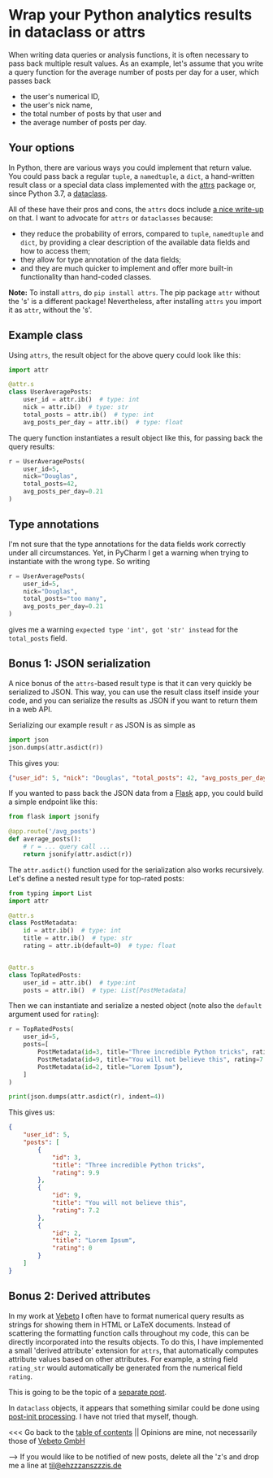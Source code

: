 # Wrap your Python analytics results in dataclass or attrs

When writing data queries or analysis functions, it is often necessary to pass back multiple result values.
As an example, let's assume that you write a query function for the average number of posts per day for a user, 
which passes back 

* the user's numerical ID,
* the user's nick name,
* the total number of posts by that user and
* the average number of posts per day.

## Your options

In Python, there are various ways you could implement that return value.
You could pass back a regular ``tuple``, a ``namedtuple``,  a ``dict``, a hand-written result class
or a special data class implemented with the [attrs](https://pypi.org/project/attrs/) package
or, since Python 3.7, a [dataclass](https://docs.python.org/3.7/library/dataclasses.html#dataclasses.dataclass).

All of these have their pros and cons, the ``attrs`` docs include [a nice write-up](https://www.attrs.org/en/stable/why.html) on that.
I want to advocate for ``attrs`` or ``dataclasses`` because:

* they reduce the probability of errors, compared to ``tuple``, ``namedtuple`` and ``dict``, by
  providing a clear description of the available data fields and how to access them;
* they allow for type annotation of the data fields;
* and they are much quicker to implement and offer more built-in functionality than hand-coded classes. 

**Note:** To install ``attrs``, do ``pip install attrs``. The pip package ``attr`` without the 's' is a different package!
Nevertheless, after installing ``attrs`` you import it as ``attr``, without the 's'. 


## Example class

Using ``attrs``, the result object for the above query could look like this:

```python
import attr

@attr.s
class UserAveragePosts:
    user_id = attr.ib()  # type: int
    nick = attr.ib()  # type: str
    total_posts = attr.ib()  # type: int
    avg_posts_per_day = attr.ib()  # type: float
```

The query function instantiates a result object like this, for passing back the query results:
```python
r = UserAveragePosts(
    user_id=5,
    nick="Douglas",
    total_posts=42,
    avg_posts_per_day=0.21
)
```

## Type annotations

I'm not sure that the type annotations for the data fields work correctly under all circumstances. 
Yet, in PyCharm I get a warning when trying to instantiate with the wrong type.
So writing
```python
r = UserAveragePosts(
    user_id=5,
    nick="Douglas",
    total_posts="too many",
    avg_posts_per_day=0.21
)
```
gives me a warning ``expected type 'int', got 'str' instead`` for the ``total_posts`` field.


## Bonus 1: JSON serialization

A nice bonus of the ``attrs``-based result type is that it can very quickly be serialized to JSON.
This way, you can use the result class itself inside your code, and you can serialize the results as JSON
if you want to return them in a web API.

Serializing our example result ``r`` as JSON is as simple as
```python
import json
json.dumps(attr.asdict(r))
```

This gives you:
```json
{"user_id": 5, "nick": "Douglas", "total_posts": 42, "avg_posts_per_day": 0.21}
```

If you wanted to pass back the JSON data from a [Flask](https://flask.palletsprojects.com) app, you could build a simple endpoint like this:
```python
from flask import jsonify

@app.route('/avg_posts')
def average_posts():
    # r = ... query call ...
    return jsonify(attr.asdict(r))
```

The ``attr.asdict()`` function used for the serialization also works recursively. 
Let's define a nested result type for top-rated posts:
```python
from typing import List
import attr

@attr.s
class PostMetadata:
    id = attr.ib()  # type: int
    title = attr.ib()  # type: str
    rating = attr.ib(default=0)  # type: float


@attr.s
class TopRatedPosts:
    user_id = attr.ib()  # type:int
    posts = attr.ib()  # type: List[PostMetadata]
```

Then we can instantiate and serialize a nested object (note also the `default` argument used for ``rating``):
```python
r = TopRatedPosts(
    user_id=5,
    posts=[
        PostMetadata(id=3, title="Three incredible Python tricks", rating=9.9),
        PostMetadata(id=9, title="You will not believe this", rating=7.2),
        PostMetadata(id=2, title="Lorem Ipsum"),
    ]
)

print(json.dumps(attr.asdict(r), indent=4))
```

This gives us:
```json
{
    "user_id": 5,
    "posts": [
        {
            "id": 3,
            "title": "Three incredible Python tricks",
            "rating": 9.9
        },
        {
            "id": 9,
            "title": "You will not believe this",
            "rating": 7.2
        },
        {
            "id": 2,
            "title": "Lorem Ipsum",
            "rating": 0
        }
    ]
}
```


## Bonus 2: Derived attributes

In my work at [Vebeto](https://www.vebeto.de) I often have to format numerical query results as strings for showing them
in HTML or LaTeX documents.
Instead of scattering the formatting function calls throughout my code, this can be directly incorporated into the results objects.
To do this, I have implemented a small 'derived attribute' extension for ``attrs``, that automatically computes attribute values
based on other attributes.
For example, a string field ``rating_str`` would automatically be generated from the numerical field ``rating``.

This is going to be the topic of a [separate post](derived_attrib.md).

In ``dataclass`` objects, it appears that something similar could be done using
[post-init processing](https://docs.python.org/3.7/library/dataclasses.html#post-init-processing).
I have not tried that myself, though.



<<< Go back to the [table of contents](../README.md) || Opinions are mine, not necessarily those of [Vebeto GmbH](https://www.vebeto.de)

--> If you would like to be notified of new posts, delete all the 'z's and drop me a line at til@ehzzzanszzzis.de